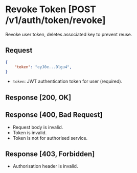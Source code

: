 # Revoke Token [POST /v1/auth/token/revoke]

Revoke user token, deletes associated key to prevent reuse.

## Request

```json
{
    "token": "eyJ0e...Dlgu4",
}
```

- `token`: JWT authentication token for user (required).

## Response [200, OK]

## Response [400, Bad Request]

- Request body is invalid.
- Token is invalid.
- Token is not for authorised service.

## Response [403, Forbidden]

- Authorisation header is invalid.
